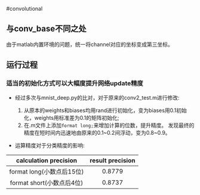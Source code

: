 #convolutional

## 与conv_base不同之处

由于matlab内置环境的问题，统一将channel对应的坐标变成第三坐标。

## 运行过程

### 适当的初始化方式可以大幅度提升网络update精度

* 经过多次与mnist_deep.py的比对，对于原来的conv2_test.m进行修改:
    1. 从原本的weights和biases均用rand进行初始化，变为biases用0.1初始化，weights用标准差为0.1的矩阵初始化;
    2. 在.m文件上添加`format long;`来增加计算的位数，提升精度。
    发现最终的精度在短时间内迅速地由原来的0.1~0.2间浮动，变为0.8~0.9。

* 运算精度对于分类精度的影响:

|calculation precision		|result precision   |
|:-----------------------------:|:-----------------:|
|format long(小数点后15位)	|0.8779		    |
|format short(小数点后4位)	|0.8737		    |
